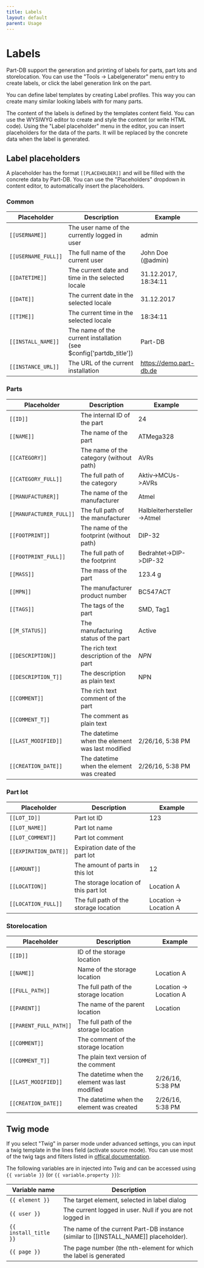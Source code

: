 ```yaml
---
title: Labels
layout: default
parent: Usage
---
```


# Labels

Part-DB support the generation and printing of labels for parts, part lots and storelocation. 
You can use the "Tools -> Labelgenerator" menu entry to create labels, or click the label generation link on the part.

You can define label templates by creating Label profiles. This way you can create many similar looking labels with for
many parts.

The content of the labels is defined by the templates content field. You can use the WYSIWYG editor to create and style the content (or write HTML code).
Using the "Label placeholder" menu in the editor, you can insert placeholders for the data of the parts.
It will be replaced by the concrete data when the label is generated.
 
## Label placeholders
A placeholder has the format `[[PLACEHOLDER]]` and will be filled with the concrete data by Part-DB.
You can use the "Placeholders" dropdown in content editor, to automatically insert the placeholders.

### Common

| Placeholder | Description  | Example  |
|---|---|---|
| `[[USERNAME]]`  | The user name of the currently logged in user  | admin  |
| `[[USERNAME_FULL]]`  | The full name of the current user  | John Doe (@admin)  |
| `[[DATETIME]]`  | The current date and time in the selected locale  | 31.12.2017, 18:34:11  |
| `[[DATE]]`  | The current date in the selected locale  | 31.12.2017 |
| `[[TIME]]` | The current time in the selected locale | 18:34:11 |
| `[[INSTALL_NAME]]` | The name of the current installation (see $config['partdb_title']) | Part-DB |
| `[[INSTANCE_URL]]` | The URL of the current installation | https://demo.part-db.de | 

### Parts

| Placeholder  | Description  | Example  |
|---|---|---|
| `[[ID]]`  | The internal ID of the part  | 24  |
| `[[NAME]]`  | The name of the part  | ATMega328  |
| `[[CATEGORY]]`  | The name of the category (without path)  | AVRs  |
| `[[CATEGORY_FULL]]`  | The full path of the category  | Aktiv->MCUs->AVRs  |
| `[[MANUFACTURER]]`  | The name of the manufacturer  | Atmel  |
| `[[MANUFACTURER_FULL]]`  | The full path of the manufacturer  | Halbleiterhersteller->Atmel  |
| `[[FOOTPRINT]]`  | The name of the footprint (without path)  | DIP-32  |
| `[[FOOTPRINT_FULL]]`  | The full path of the footprint  | Bedrahtet->DIP->DIP-32  |
| `[[MASS]]` | The mass of the part | 123.4 g |
| `[[MPN]]`  | The manufacturer product number | BC547ACT |
| `[[TAGS]]` | The tags of the part | SMD, Tag1 |
| `[[M_STATUS]]` | The manufacturing status of the part | Active |
| `[[DESCRIPTION]]` | The rich text description of the part | *NPN* |
| `[[DESCRIPTION_T]]` | The description as plain text | NPN |
| `[[COMMENT]]` | The rich text comment of the part | |
| `[[COMMENT_T]]` | The comment as plain text | |
| `[[LAST_MODIFIED]]` | The datetime when the element was last modified |  2/26/16, 5:38 PM |
| `[[CREATION_DATE]]` | The datetime when the element was created  | 2/26/16, 5:38 PM |

### Part lot

| Placeholder  | Description  | Example  |
|---|---|---|
| `[[LOT_ID]]`   | Part lot ID | 123  |
| `[[LOT_NAME]]` | Part lot name |  |
| `[[LOT_COMMENT]]` | Part lot comment | |
| `[[EXPIRATION_DATE]]` | Expiration date of the part lot | |
| `[[AMOUNT]]` | The amount of parts in this lot | 12 |
| `[[LOCATION]]` | The storage location of this part lot | Location A |
| `[[LOCATION_FULL]]` | The full path of the storage location | Location -> Location A |

### Storelocation

| Placeholder  | Description  | Example  |
|---|---|---|
| `[[ID]]` | ID of the storage location |  |
| `[[NAME]]` | Name of the storage location | Location A |
| `[[FULL_PATH]]` | The full path of the storage location | Location -> Location A |
| `[[PARENT]]` | The name of the parent location | Location |
| `[[PARENT_FULL_PATH]]` | The full path of the storage location | |
| `[[COMMENT]]` | The comment of the storage location | |
| `[[COMMENT_T]]` | The plain text version of the comment | 
| `[[LAST_MODIFIED]]` | The datetime when the element was last modified |  2/26/16, 5:38 PM |
| `[[CREATION_DATE]]` | The datetime when the element was created  | 2/26/16, 5:38 PM |

## Twig mode

If you select "Twig" in parser mode under advanced settings, you can input a twig template in the lines field (activate source mode). You can use most of the twig tags and filters listed in [offical documentation](https://twig.symfony.com/doc/3.x/).

The following variables are in injected into Twig and can be accessed using `{{ variable }}` (or `{{ variable.property }}`):

| Variable name | Description |
| ------------- | ----------- |
| `{{ element }}` | The target element, selected in label dialog |
| `{{ user }}`   | The current logged in user. Null if you are not logged in |
| `{{ install_title }}` | The name of the current Part-DB instance (similar to [[INSTALL_NAME]] placeholder). |
| `{{ page }}` | The page number (the nth-element for which the label is generated |